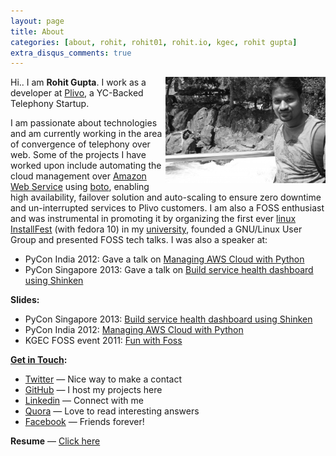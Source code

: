 ```yaml
---
layout: page
title: About
categories: [about, rohit, rohit01, rohit.io, kgec, rohit gupta]
extra_disqus_comments: true
---
```


<img src="/res/about/rohit.jpg" width="256" height="170" align="right">

Hi.. I am **Rohit Gupta**. I work as a developer at [Plivo](http://plivo.com), a YC-Backed Telephony Startup.

I am passionate about technologies and am currently working in the area of convergence of telephony over web. Some of the projects I have worked upon include automating the cloud management over [Amazon Web Service](http://aws.amazon.com) using [boto](https://github.com/boto/boto), enabling high availability, failover solution and auto-scaling to ensure zero downtime and un-interrupted services to Plivo customers.
I am also a FOSS enthusiast and was instrumental in promoting it by organizing the first ever [linux InstallFest](/first-ever-linux-installfest-in-kgec.html) (with fedora 10) in my [university](http://www.kgec.ac.in/), founded a GNU/Linux User Group and presented FOSS tech talks. I was also a speaker at:

- PyCon India 2012: Gave a talk on [Managing AWS Cloud with Python](http://in.pycon.org/2012/funnel/pyconindia2012/33-managing-aws-cloud-with-python)
- PyCon Singapore 2013: Gave a talk on [Build service health dashboard using Shinken](https://pycon.sg/schedule/presentation/23/)

**Slides:**

- PyCon Singapore 2013: [Build service health dashboard using Shinken](/res/talks/pycon-singapore-2013/slides.html)
- PyCon India 2012: [Managing AWS Cloud with Python](/res/talks/pycon-india-2012/slides.html)
- KGEC FOSS event 2011: [Fun with Foss](/res/talks/fun-with-foss.pdf)


**[Get in Touch](mailto:rohit.kgec@gmail.com):**

- [Twitter](http://twitter.com/rohit01) — Nice way to make a contact
- [GitHub](https://github.com/rohit01) — I host my projects here
- [Linkedin](http://www.linkedin.com/in/rohit01) — Connect with me
- [Quora](http://www.quora.com/Rohit-Gupta-18) — Love to read interesting answers
- [Facebook](https://www.facebook.com/rohit01io) — Friends forever!

**Resume** — [Click here](/Resume/)
